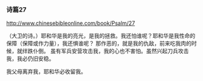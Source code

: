 ### 诗篇27
http://www.chinesebibleonline.com/book/Psalm/27

（大卫的诗。）耶和华是我的亮光，是我的拯救。我还怕谁呢？耶和华是我性命的保障（保障或作力量），我还惧谁呢？
那作恶的，就是我的仇敌，前来吃我肉的时候，就绊跌仆倒。
虽有军兵安营攻击我，我的心也不害怕。虽然兴起刀兵攻击我，我必仍旧安稳。

我父母离弃我，耶和华必收留我。 
